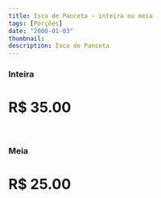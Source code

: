 ```yaml
---
title: Isca de Panceta - inteira ou meia
tags: [Porções]
date: "2000-01-03"
thumbnail:
description: Isca de Panceta
---
```


<h3 id="unordered">
<strong>
<strong>Inteira</strong>
</strong>
</h3>

# R\$ 35.00

<br/>

<h3>
<strong>
<strong>Meia</strong>
</strong>
</h3>

# R\$ 25.00
